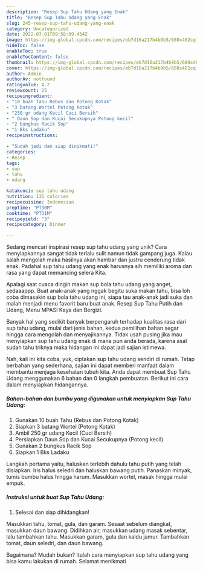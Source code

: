```yaml
---
description: "Resep Sup Tahu Udang yang Enak"
title: "Resep Sup Tahu Udang yang Enak"
slug: 245-resep-sup-tahu-udang-yang-enak
category: Uncategorized
date: 2022-07-01T09:58:09.454Z
image: https://img-global.cpcdn.com/recipes/eb7d16a217b4b9b5/680x482cq70/sup-tahu-udang-foto-resep-utama.jpg
hideToc: false
enableToc: true
enableTocContent: false
thumbnail: https://img-global.cpcdn.com/recipes/eb7d16a217b4b9b5/680x482cq70/sup-tahu-udang-foto-resep-utama.jpg
cover: https://img-global.cpcdn.com/recipes/eb7d16a217b4b9b5/680x482cq70/sup-tahu-udang-foto-resep-utama.jpg
author: Admin
authorAv: notfound
ratingvalue: 4.2
reviewcount: 25
recipeingredient:
- "10 buah Tahu Rebus dan Potong Kotak"
- "3 batang Wortel Potong Kotak"
- "250 gr udang Kecil Cuci Bersih"
- " Daun Sop dan Kucai Secukupnya Potong kecil"
- "2 bungkus Racik Sop"
- "1 Bks Ladaku"
recipeinstructions:

- "Sudah jadi dan siap dinikmati!"
categories:
- Resep
tags:
- sup
- tahu
- udang

katakunci: sup tahu udang 
nutrition: 136 calories
recipecuisine: Indonesian
preptime: "PT30M"
cooktime: "PT31M"
recipeyield: "3"
recipecategory: Dinner

---
```





Sedang mencari inspirasi resep sup tahu udang yang unik? Cara menyiapkannya sangat tidak terlalu sulit namun tidak gampang juga. Kalau salah mengolah maka hasilnya akan hambar dan justru cenderung tidak enak. Padahal sup tahu udang yang enak harusnya sih memiliki aroma dan rasa yang dapat memancing selera Kita.





Apalagi saat cuaca dingin makan sup bola tahu udang yang anget, sedaaappp. Buat anak-anak yang nggak begitu suka makan tahu, bisa loh coba dimasakin sup bola tahu udang ini, siapa tau anak-anak jadi suka dan malah menjadi menu favorit baru buat anak. Resep Sup Tahu Putih dan Udang, Menu MPASI Kaya dan Bergizi.

Banyak hal yang sedikit banyak berpengaruh terhadap kualitas rasa dari sup tahu udang, mulai dari jenis bahan, kedua pemilihan bahan segar hingga cara mengolah dan menyajikannya. Tidak usah pusing jika mau menyiapkan sup tahu udang enak di mana pun anda berada, karena asal sudah tahu triknya maka hidangan ini dapat jadi sajian istimewa.






Nah, kali ini kita coba, yuk, ciptakan sup tahu udang sendiri di rumah. Tetap berbahan yang sederhana, sajian ini dapat memberi manfaat dalam membantu menjaga kesehatan tubuh kita. Anda dapat membuat Sup Tahu Udang menggunakan 6 bahan dan 0 langkah pembuatan. Berikut ini cara dalam menyiapkan hidangannya.

<!--inarticleads1-->

##### Bahan-bahan dan bumbu yang digunakan untuk menyiapkan Sup Tahu Udang:

1. Gunakan 10 buah Tahu (Rebus dan Potong Kotak)
1. Siapkan 3 batang Wortel (Potong Kotak)
1. Ambil 250 gr udang Kecil (Cuci Bersih)
1. Persiapkan  Daun Sop dan Kucai Secukupnya (Potong kecil)
1. Gunakan 2 bungkus Racik Sop
1. Siapkan 1 Bks Ladaku


Langkah pertama yaitu, haluskan terlebih dahulu tahu putih yang telah disiapkan. Iris halus seledri dan haluskan bawang putih. Panaskan minyak, tumis bumbu halus hingga harum. Masukkan wortel, masak hingga mulai empuk. 

<!--inarticleads2-->

##### Instruksi untuk buat Sup Tahu Udang:


1. Selesai dan siap dihidangkan!

Masukkan tahu, tomat, gula, dan garam. Sesaat sebelum diangkat, masukkan daun bawang. Didihkan air, masukkan udang masak sebentar, lalu tambahkan tahu. Masukkan garam, gula dan kaldu jamur. Tambahkan tomat, daun seledri, dan daun bawang. 

Bagaimana? Mudah bukan? Itulah cara menyiapkan sup tahu udang yang bisa kamu lakukan di rumah. Selamat menikmati
